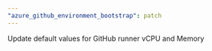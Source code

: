 ```yaml
---
"azure_github_environment_bootstrap": patch
---
```


Update default values for GitHub runner vCPU and Memory
